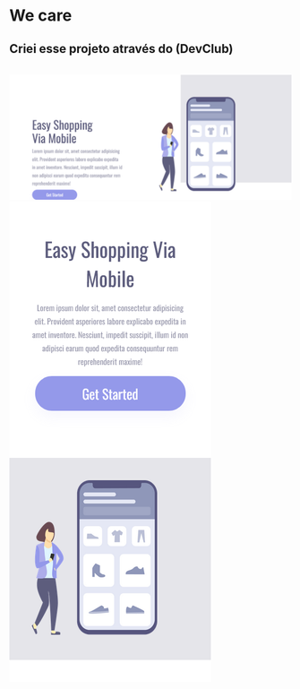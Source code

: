 <h1> We care </h1>
<h2> Criei esse projeto através do (DevClub) </h2>
<br>

<img src="https://github.com/Henrich18/my-first-repository-git/blob/main/images/Project.png?raw=true" alt=" logo-image">

<img src="https://github.com/Henrich18/my-first-repository-git/blob/main/images/Project-phone.png?raw=true" alt=" logo-image">
